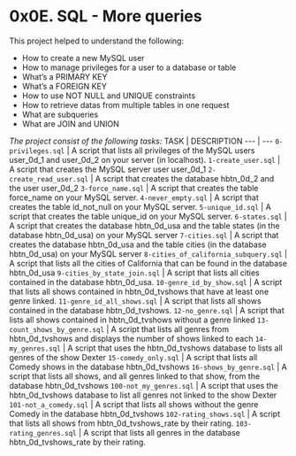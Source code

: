 # 0x0E. SQL - More queries

This project helped to understand the following:
- How to create a new MySQL user
- How to manage privileges for a user to a database or table
- What’s a PRIMARY KEY
- What’s a FOREIGN KEY
- How to use NOT NULL and UNIQUE constraints
- How to retrieve datas from multiple tables in one request
- What are subqueries
- What are JOIN and UNION

*The project consist of the following tasks:*
TASK | DESCRIPTION
--- | ---
`0-privileges.sql` | A script that lists all privileges of the MySQL users user_0d_1 and user_0d_2 on your server (in localhost).
`1-create_user.sql` | A script that creates the MySQL server user user_0d_1
`2-create_read_user.sql` | A script that creates the database hbtn_0d_2 and the user user_0d_2
`3-force_name.sql` | A script that creates the table force_name on your MySQL server.
`4-never_empty.sql` | A script that creates the table id_not_null on your MySQL server.
`5-unique_id.sql` | A script that creates the table unique_id on your MySQL server.
`6-states.sql` | A script that creates the database hbtn_0d_usa and the table states (in the database hbtn_0d_usa) on your MySQL server
`7-cities.sql` | A script that creates the database hbtn_0d_usa and the table cities (in the database hbtn_0d_usa) on your MySQL server
`8-cities_of_california_subquery.sql` | A script that lists all the cities of California that can be found in the database hbtn_0d_usa
`9-cities_by_state_join.sql` | A script that lists all cities contained in the database hbtn_0d_usa.
`10-genre_id_by_show.sql` | A script that lists all shows contained in hbtn_0d_tvshows that have at least one genre linked.
`11-genre_id_all_shows.sql` | A script that lists all shows contained in the database hbtn_0d_tvshows.
`12-no_genre.sql` | A script that lists all shows contained in hbtn_0d_tvshows without a genre linked
`13-count_shows_by_genre.sql` | A script that lists all genres from hbtn_0d_tvshows and displays the number of shows linked to each
`14-my_genres.sql` | A script that uses the hbtn_0d_tvshows database to lists all genres of the show Dexter
`15-comedy_only.sql` | A script that lists all Comedy shows in the database hbtn_0d_tvshows
`16-shows_by_genre.sql` | A script that lists all shows, and all genres linked to that show, from the database hbtn_0d_tvshows
`100-not_my_genres.sql` | A script that uses the hbtn_0d_tvshows database to list all genres not linked to the show Dexter
`101-not_a_comedy.sql` | A script that lists all shows without the genre Comedy in the database hbtn_0d_tvshows
`102-rating_shows.sql` | A script that lists all shows from hbtn_0d_tvshows_rate by their rating.
`103-rating_genres.sql` | A script that lists all genres in the database hbtn_0d_tvshows_rate by their rating.

